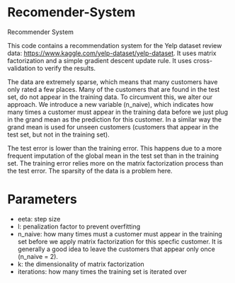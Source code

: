 # Recomender-System
Recommender System

This code contains a recommendation system for the Yelp dataset review data: https://www.kaggle.com/yelp-dataset/yelp-dataset. It uses matrix factorization and a simple gradient descent update rule. It uses cross-validation to verify the results. 

The data are extremely sparse, which means that many customers have only rated a few places. Many of the customers that are found in the test set, do not appear in the training data. To circumvent this, we alter our approach. We introduce a new variable (n_naive), which indicates how many times a customer must appear in the training data before we just plug in the grand mean as the prediction for this customer. In a similar way the grand mean is used for unseen customers (customers that appear in the test set, but not in the training set). 

The test error is lower than the training error. This happens due to a more frequent imputation of the global mean in the test set than in the training set. The training error relies more on the matrix factorization process than the test error. The sparsity of the data is a problem here. 

# Parameters
- eeta: step size
- l: penalization factor to prevent overfitting
- n_naive: how many times must a customer must appear in the training set before we apply matrix factorization for this specfic customer.    It is generally a good idea to leave the customers that appear only once (n_naive = 2). 
- k: the dimensionality of matrix factorization
- iterations: how many times the training set is iterated over 

